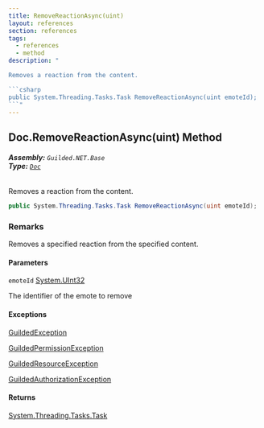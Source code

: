 ```yaml
---
title: RemoveReactionAsync(uint)
layout: references
section: references
tags:
  - references
  - method
description: "

Removes a reaction from the content.

```csharp
public System.Threading.Tasks.Task RemoveReactionAsync(uint emoteId);
```"
---
```


## Doc.RemoveReactionAsync(uint) Method
###### **Assembly:** `Guilded.NET.Base`<br/>**Type:** [`Doc`](Doc 'Guilded.NET.Base.Content.Doc')

Removes a reaction from the content.

```csharp
public System.Threading.Tasks.Task RemoveReactionAsync(uint emoteId);
```

### Remarks
  
Removes a specified reaction from the specified content.
#### Parameters

<a name='Guilded.NET.Base.Content.Doc.RemoveReactionAsync(uint).emoteId'></a>

`emoteId` [System.UInt32](https://docs.microsoft.com/en-us/dotnet/api/System.UInt32 'System.UInt32')

The identifier of the emote to remove

#### Exceptions

[GuildedException](GuildedException 'Guilded.NET.Base.GuildedException')

[GuildedPermissionException](GuildedPermissionException 'Guilded.NET.Base.GuildedPermissionException')

[GuildedResourceException](GuildedResourceException 'Guilded.NET.Base.GuildedResourceException')

[GuildedAuthorizationException](GuildedAuthorizationException 'Guilded.NET.Base.GuildedAuthorizationException')

#### Returns
[System.Threading.Tasks.Task](https://docs.microsoft.com/en-us/dotnet/api/System.Threading.Tasks.Task 'System.Threading.Tasks.Task')